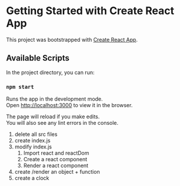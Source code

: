 # Getting Started with Create React App

This project was bootstrapped with [Create React App](https://github.com/facebook/create-react-app).

## Available Scripts

In the project directory, you can run:

### `npm start`

Runs the app in the development mode.\
Open [http://localhost:3000](http://localhost:3000) to view it in the browser.

The page will reload if you make edits.\
You will also see any lint errors in the console.

1. delete all src files
2. create index.js
3. modify index.js
    1. Import react and reactDom
    2. Create a react component
    3. Render a react component
4. create /render an object + function
5. create a clock